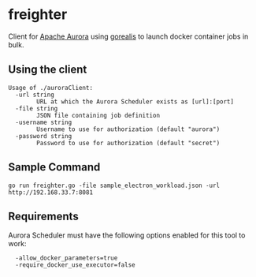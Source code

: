 # freighter
Client for [Apache Aurora](https://github.com/apache/aurora) using [gorealis](https://github.com/paypal/gorealis) to launch docker container jobs in bulk.

## Using the client
```
Usage of ./auroraClient:
  -url string
        URL at which the Aurora Scheduler exists as [url]:[port]
  -file string
        JSON file containing job definition
  -username string
        Username to use for authorization (default "aurora")
  -password string
        Password to use for authorization (default "secret")
```

## Sample Command
```
go run freighter.go -file sample_electron_workload.json -url http://192.168.33.7:8081
```

## Requirements

Aurora Scheduler must have the following options enabled for this tool to work:
```
  -allow_docker_parameters=true
  -require_docker_use_executor=false
```
